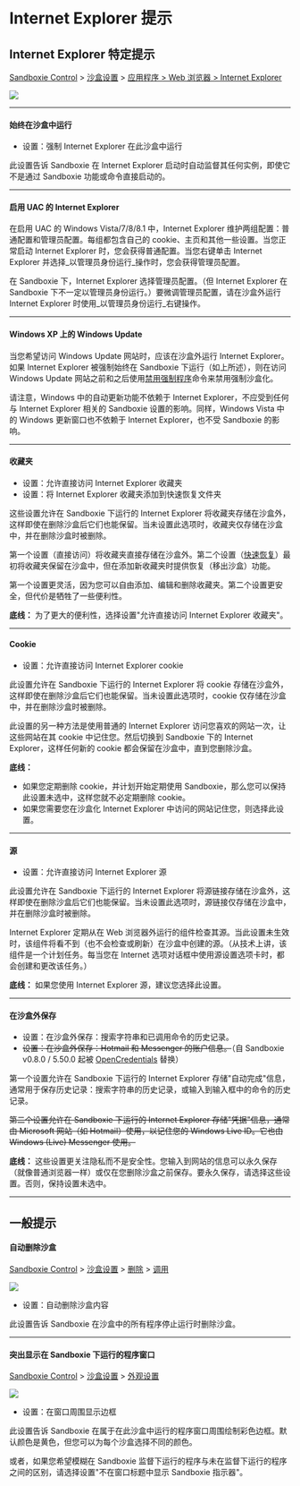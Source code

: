 # Internet Explorer 提示

## Internet Explorer 特定提示

[Sandboxie Control](SandboxieControl.md) > [沙盒设置](SandboxSettings.md) > [应用程序 > Web 浏览器 > Internet Explorer](ApplicationsSettings.md#web-browser)

![](../Media/WebBrowserSettings1.png)

* * *

#### 始终在沙盒中运行

* 设置：强制 Internet Explorer 在此沙盒中运行

此设置告诉 Sandboxie 在 Internet Explorer 启动时自动监督其任何实例，即使它不是通过 Sandboxie 功能或命令直接启动的。

* * *

#### 启用 UAC 的 Internet Explorer

在启用 UAC 的 Windows Vista/7/8/8.1 中，Internet Explorer 维护两组配置：普通配置和管理员配置。每组都包含自己的 cookie、主页和其他一些设置。当您正常启动 Internet Explorer 时，您会获得普通配置。当您右键单击 Internet Explorer 并选择_以管理员身份运行_操作时，您会获得管理员配置。

在 Sandboxie 下，Internet Explorer 选择管理员配置。（但 Internet Explorer 在 Sandboxie 下不一定以管理员身份运行。）要微调管理员配置，请在沙盒外运行 Internet Explorer 时使用_以管理员身份运行_右键操作。

* * *

#### Windows XP 上的 Windows Update

当您希望访问 Windows Update 网站时，应该在沙盒外运行 Internet Explorer。如果 Internet Explorer 被强制始终在 Sandboxie 下运行（如上所述），则在访问 Windows Update 网站之前和之后使用[禁用强制程序](FileMenu.md#disable-forced-programs)命令来禁用强制沙盒化。

请注意，Windows 中的自动更新功能不依赖于 Internet Explorer，不应受到任何与 Internet Explorer 相关的 Sandboxie 设置的影响。同样，Windows Vista 中的 Windows 更新窗口也不依赖于 Internet Explorer，也不受 Sandboxie 的影响。

* * *

#### 收藏夹

* 设置：允许直接访问 Internet Explorer 收藏夹
* 设置：将 Internet Explorer 收藏夹添加到快速恢复文件夹

这些设置允许在 Sandboxie 下运行的 Internet Explorer 将收藏夹存储在沙盒外，这样即使在删除沙盒后它们也能保留。当未设置此选项时，收藏夹仅存储在沙盒中，并在删除沙盒时被删除。

第一个设置（直接访问）将收藏夹直接存储在沙盒外。第二个设置（[快速恢复](QuickRecovery.md)）最初将收藏夹保留在沙盒中，但在添加新收藏夹时提供恢复（移出沙盒）功能。

第一个设置更灵活，因为您可以自由添加、编辑和删除收藏夹。第二个设置更安全，但代价是牺牲了一些便利性。

**底线：** 为了更大的便利性，选择设置"允许直接访问 Internet Explorer 收藏夹"。

* * *

#### Cookie

* 设置：允许直接访问 Internet Explorer cookie

此设置允许在 Sandboxie 下运行的 Internet Explorer 将 cookie 存储在沙盒外，这样即使在删除沙盒后它们也能保留。当未设置此选项时，cookie 仅存储在沙盒中，并在删除沙盒时被删除。

此设置的另一种方法是使用普通的 Internet Explorer 访问您喜欢的网站一次，让这些网站在其 cookie 中记住您。然后切换到 Sandboxie 下的 Internet Explorer，这样任何新的 cookie 都会保留在沙盒中，直到您删除沙盒。

**底线：**

* 如果您定期删除 cookie，并计划开始定期使用 Sandboxie，那么您可以保持此设置未选中，这样您就不必定期删除 cookie。
* 如果您需要您在沙盒化 Internet Explorer 中访问的网站记住您，则选择此设置。

* * *

#### 源

* 设置：允许直接访问 Internet Explorer 源

此设置允许在 Sandboxie 下运行的 Internet Explorer 将源链接存储在沙盒外，这样即使在删除沙盒后它们也能保留。当未设置此选项时，源链接仅存储在沙盒中，并在删除沙盒时被删除。

Internet Explorer 定期从在 Web 浏览器外运行的组件检查其源。当此设置未生效时，该组件将看不到（也不会检查或刷新）在沙盒中创建的源。（从技术上讲，该组件是一个计划任务。每当您在 Internet 选项对话框中使用源设置选项卡时，都会创建和更改该任务。）

**底线：** 如果您使用 Internet Explorer 源，建议您选择此设置。

* * *

#### 在沙盒外保存

* 设置：在沙盒外保存：搜索字符串和已调用命令的历史记录。
* ~~设置：在沙盒外保存：Hotmail 和 Messenger 的账户信息。~~（自 Sandboxie v0.8.0 / 5.50.0 起被 [OpenCredentials](OpenCredentials.md) 替换）

第一个设置允许在 Sandboxie 下运行的 Internet Explorer 存储"自动完成"信息，通常用于保存历史记录：搜索字符串的历史记录，或输入到输入框中的命令的历史记录。

~~第二个设置允许在 Sandboxie 下运行的 Internet Explorer 存储"凭据"信息，通常由 Microsoft 网站（如 Hotmail）使用，以记住您的 Windows Live ID。它也由 Windows (Live) Messenger 使用。~~

**底线：** 这些设置更关注隐私而不是安全性。您输入到网站的信息可以永久保存（就像普通浏览器一样）或仅在您删除沙盒之前保存。要永久保存，请选择这些设置。否则，保持设置未选中。

* * *

## 一般提示

#### 自动删除沙盒

[Sandboxie Control](SandboxieControl.md) > [沙盒设置](SandboxSettings.md) > [删除](DeleteSettings.md) > [调用](DeleteSettings.md#invocation)

![](../Media/DeleteInvocationSettings.png)

* 设置：自动删除沙盒内容

此设置告诉 Sandboxie 在沙盒中的所有程序停止运行时删除沙盒。

* * *

#### 突出显示在 Sandboxie 下运行的程序窗口

[Sandboxie Control](SandboxieControl.md) > [沙盒设置](SandboxSettings.md) > [外观设置](AppearanceSettings.md)

![](../Media/AppearanceSettings.png)

* 设置：在窗口周围显示边框

此设置告诉 Sandboxie 在属于在此沙盒中运行的程序窗口周围绘制彩色边框。默认颜色是黄色，但您可以为每个沙盒选择不同的颜色。

或者，如果您希望模糊在 Sandboxie 监督下运行的程序与未在监督下运行的程序之间的区别，请选择设置"不在窗口标题中显示 Sandboxie 指示器"。 